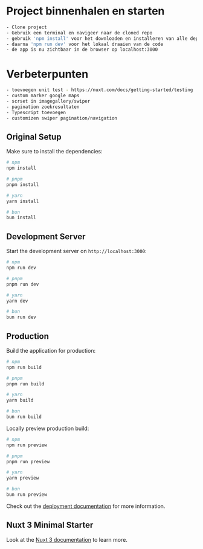 # Project binnenhalen en starten

```bash
- Clone project
- Gebruik een terminal en navigeer naar de cloned repo
- gebruik 'npm install' voor het downloaden en installeren van alle dependencies
- daarna 'npm run dev' voor het lokaal draaien van de code
- de app is nu zichtbaar in de browser op localhost:3000
```

# Verbeterpunten
```bash
- toevoegen unit test - https://nuxt.com/docs/getting-started/testing
- custom marker google maps
- scrset in imagegallery/swiper
- pagination zoekresultaten
- Typescript toevoegen
- customizen swiper pagination/navigation
```


## Original Setup

Make sure to install the dependencies:

```bash
# npm
npm install

# pnpm
pnpm install

# yarn
yarn install

# bun
bun install
```

## Development Server

Start the development server on `http://localhost:3000`:

```bash
# npm
npm run dev

# pnpm
pnpm run dev

# yarn
yarn dev

# bun
bun run dev
```

## Production

Build the application for production:

```bash
# npm
npm run build

# pnpm
pnpm run build

# yarn
yarn build

# bun
bun run build
```

Locally preview production build:

```bash
# npm
npm run preview

# pnpm
pnpm run preview

# yarn
yarn preview

# bun
bun run preview
```

Check out the [deployment documentation](https://nuxt.com/docs/getting-started/deployment) for more information.

## Nuxt 3 Minimal Starter

Look at the [Nuxt 3 documentation](https://nuxt.com/docs/getting-started/introduction) to learn more.
